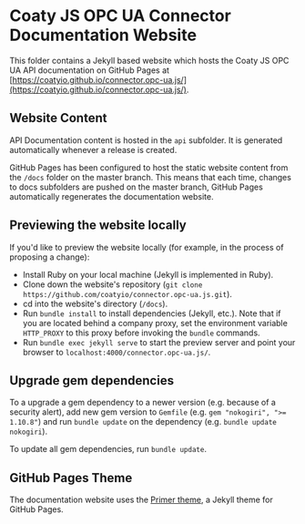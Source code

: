 # Coaty JS OPC UA Connector Documentation Website

This folder contains a Jekyll based website which hosts the Coaty JS OPC UA API
documentation on GitHub Pages at
[https://coatyio.github.io/connector.opc-ua.js/](https://coatyio.github.io/connector.opc-ua.js/).

## Website Content

API Documentation content is hosted in the `api` subfolder. It is generated
automatically whenever a release is created.

GitHub Pages has been configured to host the static website content from the
`/docs` folder on the master branch. This means that each time, changes to docs
subfolders are pushed on the master branch, GitHub Pages automatically
regenerates the documentation website.

## Previewing the website locally

If you'd like to preview the website locally (for example, in the process of
proposing a change):

* Install Ruby on your local machine (Jekyll is implemented in Ruby).
* Clone down the website's repository (`git clone https://github.com/coatyio/connector.opc-ua.js.git`).
* cd into the website's directory (`/docs`).
* Run `bundle install` to install dependencies (Jekyll, etc.). Note that if you
  are located behind a company proxy, set the environment variable `HTTP_PROXY`
  to this proxy before invoking the `bundle` commands.
* Run `bundle exec jekyll serve` to start the preview server and point your
  browser to `localhost:4000/connector.opc-ua.js/`.

## Upgrade gem dependencies

To a upgrade a gem dependency to a newer version (e.g. because of a security
alert), add new gem version to `Gemfile` (e.g. `gem "nokogiri", ">= 1.10.8"`)
and run `bundle update` on the dependency (e.g. `bundle update nokogiri`).

To update all gem dependencies, run `bundle update`.

## GitHub Pages Theme

The documentation website uses the [Primer theme](https://github.com/pages-themes/primer),
a Jekyll theme for GitHub Pages.
